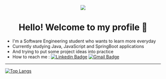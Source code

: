 <div id="header" align="center">
  <img src="https://i.pinimg.com/originals/7d/07/a2/7d07a255678962d30d8717dcf5dbd266.gif"/>
  <h1>Hello! Welcome to my profile 👋</h1>
</div>

- I'm a Software Engineering student who wants to learn more everyday
- Currently studying Java, JavaScript and SpringBoot applications
- And trying to put some project ideas into practice
- How to reach me : [![Linkedin Badge](https://img.shields.io/badge/-LinkedIn-blue?style=flat&logo=Linkedin&logoColor=white)](https://www.linkedin.com/in/beatriz-gibaut-a23a9524a/)   [![Gmail Badge](https://img.shields.io/badge/-Gmail-red?style=flat&logo=Gmail&logoColor=white)](mailto:beahhtriz01@gmail.com)

---

[![Top Langs](https://github-readme-stats.vercel.app/api/top-langs/?username=beahh0&layout=compact&theme=vision-friendly-dark)](https://github.com/beahh0/github-readme-stats)  

